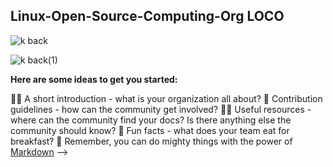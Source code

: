 

## Linux-Open-Source-Computing-Org  LOCO
![k back](https://github.com/user-attachments/assets/7e5a92f6-dd4c-4247-906f-6ae3dd61a981)

![k back(1)](https://github.com/user-attachments/assets/7482eae9-f5bf-425c-abdd-2e37e8130d98)

**Here are some ideas to get you started:**

🙋‍♀️ A short introduction - what is your organization all about?
🌈 Contribution guidelines - how can the community get involved?
👩‍💻 Useful resources - where can the community find your docs? Is there anything else the community should know?
🍿 Fun facts - what does your team eat for breakfast?
🧙 Remember, you can do mighty things with the power of [Markdown](https://docs.github.com/github/writing-on-github/getting-started-with-writing-and-formatting-on-github/basic-writing-and-formatting-syntax)
-->
